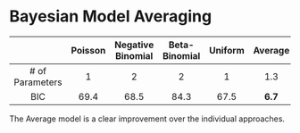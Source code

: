 # Bayesian Model Averaging

| | Poisson | Negative Binomial | Beta-Binomial | Uniform | Average |
| :---: | :---: | :---: | :---: | :---: | :---: |
| # of Parameters | 1 | 2 | 2 | 1 | 1.3 |
| BIC | 69.4 | 68.5 | 84.3 | 67.5 | **6.7** |

The Average model is a clear improvement over the individual approaches.
